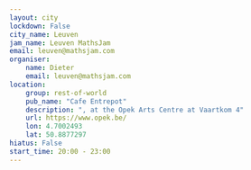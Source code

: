 ```yaml
---
layout: city                                           
lockdown: False
city_name: Leuven                                                               
jam_name: Leuven MathsJam
email: leuven@mathsjam.com
organiser:
    name: Dieter
    email: leuven@mathsjam.com
location:
    group: rest-of-world
    pub_name: "Cafe Entrepot"
    description: ", at the Opek Arts Centre at Vaartkom 4"
    url: https://www.opek.be/
    lon: 4.7002493
    lat: 50.8877297
hiatus: False
start_time: 20:00 - 23:00
---
```

